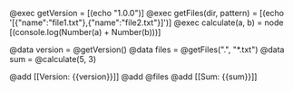 @exec getVersion = [(echo "1.0.0")]
@exec getFiles(dir, pattern) = [(echo '[{"name":"file1.txt"},{"name":"file2.txt"}]')]
@exec calculate(a, b) = node [(console.log(Number(a) + Number(b)))]

@data version = @getVersion()
@data files = @getFiles(".", "*.txt")
@data sum = @calculate(5, 3)

@add [[Version: {{version}}]]
@add @files
@add [[Sum: {{sum}}]]